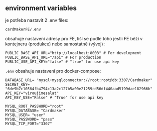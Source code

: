 ## environment variables
je potřeba nastavit 2 .env files:

`cardMakerFE/.env`

obsahuje nastavení adresy pro FE, liší se podle toho jestli FE běží v kontejneru (produkce) nebo samostatně (vývoj) :
```
PUBLIC_BASE_API_URL="http://localhost:8003" # For development
PUBLIC_BASE_API_URL="/api" # For production
PUBLIC_USE_API_KEY="false" # "true" for use api key
```


`.env`
obsahuje nastavení pro docker-compose:

```
DATABASE_URL= "mysql+mysqlconnector://root:root@db:3307/Cardmaker"
SECRET_KEY= "6de9b7c10564fb4794c13a2c127b5a00e21259cd56df440aad5199dae182966b"
API_KEY="viroujimesalat"
API_KEY_USE="False" # "True" for use api key

MYSQL_ROOT_PASSWORD="root"  
MYSQL_DATABASE= "Cardmaker"
MYSQL_USER= "user"
MYSQL_PASSWORD= "pass"
MYSQL_TCP_PORT="3307"
```